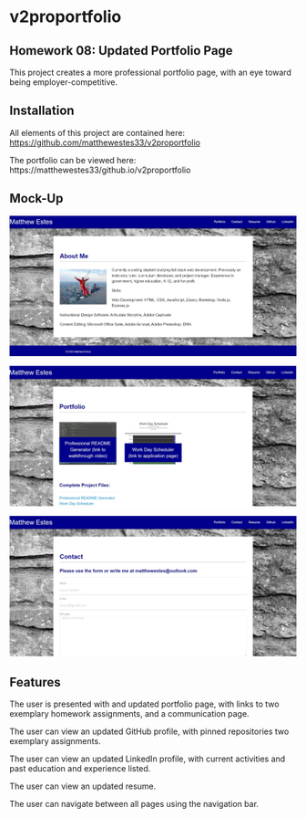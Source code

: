 # v2proportfolio

## Homework 08: Updated Portfolio Page

This project creates a more professional portfolio page, with an eye toward being employer-competitive.

## Installation

All elements of this project are contained here: https://github.com/matthewestes33/v2proportfolio

The portfolio can be viewed here: https://matthewestes33/github.io/v2proportfolio

## Mock-Up

![Main Page](./assets/images/index.jpg)

![Portfolio](./assets/images/work.jpg)

![Contact](./assets/images/comm.jpg)

## Features

The user is presented with and updated portfolio page, with links to two exemplary homework assignments, and a communication page.

The user can view an updated GitHub profile, with pinned repositories two exemplary assignments.

The user can view an updated LinkedIn profile, with current activities and past education and experience listed.

The user can view an updated resume. 

The user can navigate between all pages using the navigation bar. 
